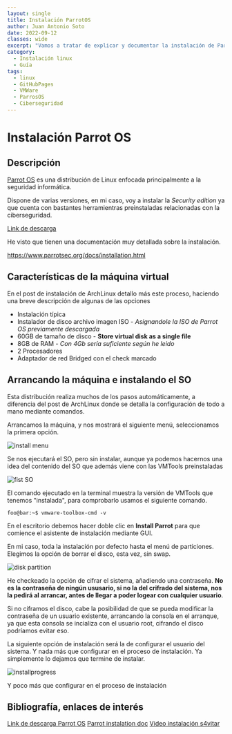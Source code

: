 ```yaml
---
layout: single
title: Instalación ParrotOS
author: Juan Antonio Soto
date: 2022-09-12
classes: wide
excerpt: "Vamos a tratar de explicar y documentar la instalación de Parrot OS es un entorno virtual VMWare. Intentaré detallar los pasos y poner enlaces de todos las fuentes que he ido consultando para la instalación del entorno. No soy ningún experto, ni tengo experiencia previa en la gestion, ni instalación de sistemas operativos linux, simplemente hago esto para intentar mejorar, aprender conceptos..."
category:
  - Instalación linux
  - Guía
tags:
  - linux
  - GitHubPages
  - VMWare
  - ParrosOS
  - Ciberseguridad
---
```

# Instalación Parrot OS

## Descripción

[Parrot OS](https://es.wikipedia.org/wiki/Parrot_Security_OS) es una distribución de Linux enfocada principalmente a la seguridad informática. 

Dispone de varias versiones, en mi caso, voy a instalar la *Security edition* ya que cuenta con bastantes herramientras preinstaladas relacionadas con la ciberseguridad.

[Link de descarga](https://www.parrotsec.org/download/)

He visto que tienen una documentación muy detallada sobre la instalación.

https://www.parrotsec.org/docs/installation.html

## Características de la máquina virtual

En el post de instalación de ArchLinux detallo más este proceso, haciendo una breve descripción de algunas de las opciones

* Instalación típica
* Instalador de disco archivo imagen ISO - *Asignandole la ISO de Parrot OS previamente descargada*
* 60GB de tamaño de disco - **Store virtual disk as a single file**
* 8GB de RAM - *Con 4Gb sería suficiente según he leido*
* 2 Procesadores
* Adaptador de red Bridged con el check marcado

## Arrancando la máquina e instalando el SO

Esta distribución realiza muchos de los pasos automáticamente, a diferencia del post de ArchLinux donde se detalla la configuración de todo a mano mediante comandos.

Arrancamos la máquina, y nos mostrará el siguiente menú, seleccionamos la primera opción.

![install menu](../assets/images/inslatar-parrot-os/install-menu.png)

Se nos ejecutará el SO, pero sin instalar, aunque ya podemos hacernos una idea del contenido del SO que además viene con las VMTools preinstaladas

![fist SO](../assets/images/inslatar-parrot-os/first-so-vmtools.png)

El comando ejecutado en la terminal muestra la versión de VMTools que tenemos "instalada", para comprobarlo usamos el siguiente comando.

````console
foo@bar:~$ vmware-toolbox-cmd -v
````

En el escritorio debemos hacer doble clic en **Install Parrot** para que comience el asistente de instalación mediante GUI.

En mi caso, toda la instalación por defecto hasta el menú de particiones.
Elegimos la opción de borrar el disco, esta vez, sin swap.  

![disk partition](../assets/images/inslatar-parrot-os/disk-partition.png)  

He checkeado la opción de cifrar el sistema, añadiendo una contraseña. **No es la contraseña de ningún ususario, si no la del crifrado del sistema, nos la pedirá al arrancar, antes de llegar a poder logear con cualquier usuario**.

Si no ciframos el disco, cabe la posibilidad de que se pueda modificar la contraseña de un usuario existente, arrancando la consola en el arranque, ya que esta consola se incializa con el usuario root, cifrando el disco podríamos evitar eso.

La siguiente opción de instalación será la de configurar el usuario del sistema.
Y nada más que configurar en el proceso de instalación. Ya simplemente lo dejamos que termine de instalar.

![installprogress](../assets/images/inslatar-parrot-os/installing-parrot.png)

Y poco más que configurar en el proceso de instalación

## Bibliografía, enlaces de interés
[Link de descarga Parrot OS](https://www.parrotsec.org/download/)
[Parrot instalation doc](https://www.parrotsec.org/docs/installation.html)
[Video instalación s4vitar](https://hack4u.io/cursos/personalizacion-de-entorno-en-linux/13843/)